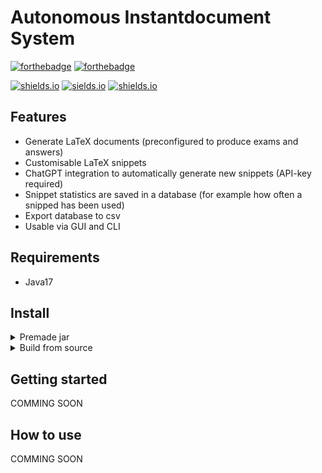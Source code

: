 # Autonomous Instantdocument System

[![forthebadge](https://forthebadge.com/images/badges/made-with-java.svg)](https://forthebadge.com)
[![forthebadge](http://forthebadge.com/images/badges/built-with-love.svg)](http://forthebadge.com)

[![shields.io](https://img.shields.io/github/license/j0giwa/automomous-instantdokument-system)](https://img.shields.io/github/license/j0giwa/automomous-instantdokument-system)
[![sields.io](https://img.shields.io/github/stars/j0giwa/automomous-instantdokument-system)](https://img.shields.io/github/stars/j0giwa/automomous-instantdokument-system)
[![shields.io](https://img.shields.io/github/issues/j0giwa/automomous-instantdokument-system)](https://img.shields.io/github/issues/j0giwa/automomous-instantdokument-system)

## Features
- Generate LaTeX documents (preconfigured to produce exams and answers)
- Customisable LaTeX snippets
- ChatGPT integration to automatically generate new snippets (API-key required)
- Snippet statistics are saved in a database (for example how often a snipped has been used)
- Export database to csv
- Usable via GUI and CLI

## Requirements
- Java17

## Install
<details>
  <summary>Premade jar</summary>
  COMMING SOON
</details>
<details>
  <summary>Build from source</summary>
  COMMING SOON
</details>

## Getting started
COMMING SOON

## How to use
COMMING SOON
